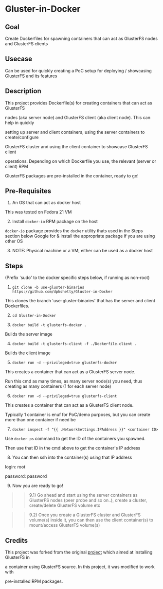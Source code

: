 Gluster-in-Docker
=================

Goal
----

Create Dockerfiles for spawning containers that can act as GlusterFS nodes and GlusterFS clients

Usecase
-------

Can be used for quickly creating a PoC setup for deploying / showcasing GlusterFS and its features

Description
-----------

This project provides Dockerfile(s) for creating containers that can act as GlusterFS

nodes (aka server node) and GlusterFS client (aka client node). This can help in quickly

setting up server and client containers, using the server containers to create/configure

GlusterFS cluster and using the client container to showcase GlusterFS client

operations. Depending on which Dockerfile you use, the relevant (server or client) RPM

GlusterFS packages are pre-installed in the container, ready to go!

Pre-Requisites
--------------

1) An OS that can act as docker host

This was tested on Fedora 21 VM

2) Install `docker-io` RPM package on the host

`docker-io` package provides the `docker` utility thats used in the Steps section below
Google for & install the appropriate package if you are using other OS

3) NOTE: Physical machine or a VM, either can be used as a docker host

Steps
-----

(Prefix 'sudo' to the docker specific steps below, if running as non-root)

1) ```git clone -b use-gluster-binaries https://github.com/dpkshetty/Gluster-in-Docker```

This clones the branch 'use-gluster-binaries' that has the server and client
Dockerfiles.

2) ```cd Gluster-in-Docker```

3) ```docker build -t glusterfs-docker .```

Builds the server image

4) ```docker build -t glusterfs-client -f ./Dockerfile.client .```

Builds the client image

5) ```docker run -d --privileged=true glusterfs-docker```

This creates a container that can act as a GlusterFS server node.

Run this cmd as many times, as many server node(s) you need, thus creating as many
containers (1 for each server node)

6) ```docker run -d --privileged=true glusterfs-client```

This creates a container that can act as a GlusterFS client node.

Typically 1 container is enuf for PoC/demo purposes, but you can create
more than one container if need be

7) ```docker inspect -f "{{ .NetworkSettings.IPAddress }}" <container ID>```

Use `docker ps` command to get the ID of the containers you spawned.

Then use that ID in the cmd above to get the container's IP address

8) You can then ssh into the container(s) using that IP address

login: root

password: password

9) Now you are ready to go!

> > 9.1) Go ahead and start using the server containers as GlusterFS
         nodes (peer probe and so on..), create a cluster, create/delete GlusterFS
         volume etc

> > 9.2) Once you create a GlusterFS cluster and GlusterFS volume(s) inside it,
         you can then use the client container(s) to mount/access GlusterFS
         volume(s)

Credits
-------

This project was forked from the original [project] which aimed at installing GlusterFS in

a container using GlusterFS source. In this project, it was modified to work with

pre-installed RPM packages.

[project]: https://github.com/raghavendra-talur/Gluster-in-Docker
